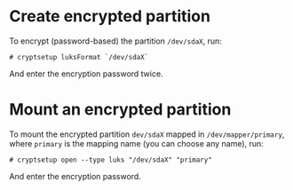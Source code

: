 # Create encrypted partition

To encrypt (password-based) the partition `/dev/sdaX`, run:

```ShellSession
# cryptsetup luksFormat `/dev/sdaX`
```

And enter the encryption password twice.

# Mount an encrypted partition

To mount the encrypted partition `dev/sdaX` mapped in `/dev/mapper/primary`, where `primary` is the mapping name (you can choose any name), run:

```ShellSession
# cryptsetup open --type luks "/dev/sdaX" "primary"
```

And enter the encryption password.
